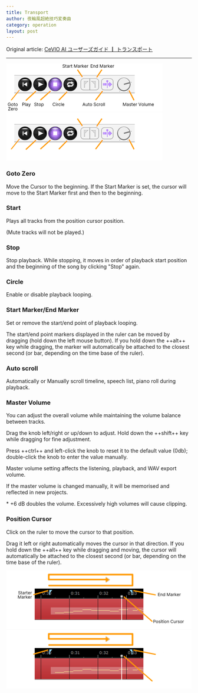 ```yaml
---
title: Transport
author: 夜輪風超絶技巧変奏曲
category: operation
layout: post
---
```

Original article: [CeVIO AI ユーザーズガイド ┃ トランスポート](https://cevio.jp/guide/cevio_ai/operation/transport/)

---

![Transport](images/transport_1.png#only-light)
![Transport](images/transport_1_dark.png#only-dark)

### Goto Zero

Move the Cursor to the beginning. If the Start Marker is set, the cursor will move to the Start Marker first and then to the beginning.

### Start

Plays all tracks from the position cursor position.

(Mute tracks will not be played.)

### Stop

Stop playback. While stopping, it moves in order of playback start position and the beginning of the song by clicking "Stop" again.

### Circle

Enable or disable playback looping.

### Start Marker/End Marker

Set or remove the start/end point of playback looping.

The start/end point markers displayed in the ruler can be moved by dragging (hold down the left mouse button). If you hold down the ++alt++ key while dragging, the marker will automatically be attached to the closest second (or bar, depending on the time base of the ruler).

### Auto scroll

Automatically or Manually scroll timeline, speech list, piano roll during playback.

### Master Volume

You can adjust the overall volume while maintaining the volume balance between tracks.

Drag the knob left/right or up/down to adjust. Hold down the ++shift++ key while dragging for fine adjustment.

Press ++ctrl++ and left-click the knob to reset it to the default value (0db); double-click the knob to enter the value manually.

Master volume setting affects the listening, playback, and WAV export volume.

If the master volume is changed manually, it will be memorised and reflected in new projects.

\* +6 dB doubles the volume. Excessively high volumes will cause clipping.

### Position Cursor

Click on the ruler to move the cursor to that position.

Drag it left or right automatically moves the cursor in that direction. If you hold down the ++alt++ key while dragging and moving, the cursor will automatically be attached to the closest second (or bar, depending on the time base of the ruler).

![光标](images/transport_2.png#only-light)
![光标](images/transport_2_dark.png#only-dark)
